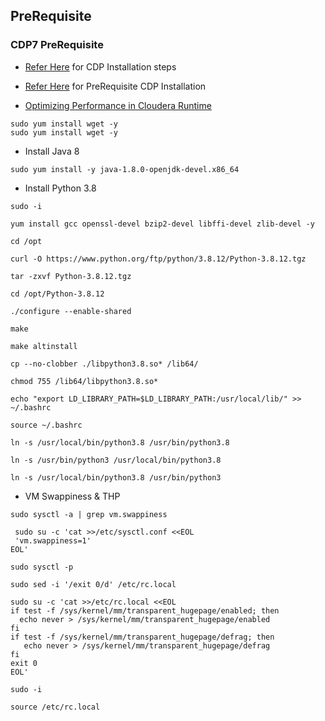 PreRequisite
-------------

### CDP7 PreRequisite

* [Refer Here](https://docs.cloudera.com/cdp-private-cloud-base/7.1.8/installation/topics/cdpdc-installation.html) for CDP Installation steps 

* [Refer Here](https://docs.cloudera.com/cdp-private-cloud-base/7.1.8/installation/topics/cdpdc-before-you-install.html) for PreRequisite CDP Installation 

* [Optimizing Performance in Cloudera Runtime](https://docs.cloudera.com/cdp-private-cloud-base/7.1.9/managing-clusters/topics/cm-optimizing-performance.html)


```
sudo yum install wget -y
sudo yum install wget -y

```

* Install Java 8 
```
sudo yum install -y java-1.8.0-openjdk-devel.x86_64
```

* Install Python 3.8 

```
sudo -i 

yum install gcc openssl-devel bzip2-devel libffi-devel zlib-devel -y

cd /opt

curl -O https://www.python.org/ftp/python/3.8.12/Python-3.8.12.tgz

tar -zxvf Python-3.8.12.tgz

cd /opt/Python-3.8.12

./configure --enable-shared

make

make altinstall

cp --no-clobber ./libpython3.8.so* /lib64/

chmod 755 /lib64/libpython3.8.so*

echo "export LD_LIBRARY_PATH=$LD_LIBRARY_PATH:/usr/local/lib/" >> ~/.bashrc

source ~/.bashrc 

ln -s /usr/local/bin/python3.8 /usr/bin/python3.8

ln -s /usr/bin/python3 /usr/local/bin/python3.8

ln -s /usr/local/bin/python3.8 /usr/bin/python3

```

* VM Swappiness & THP 

```
sudo sysctl -a | grep vm.swappiness

 sudo su -c 'cat >>/etc/sysctl.conf <<EOL
 'vm.swappiness=1' 
EOL'

sudo sysctl -p

sudo sed -i '/exit 0/d' /etc/rc.local

sudo su -c 'cat >>/etc/rc.local <<EOL
if test -f /sys/kernel/mm/transparent_hugepage/enabled; then
  echo never > /sys/kernel/mm/transparent_hugepage/enabled
fi
if test -f /sys/kernel/mm/transparent_hugepage/defrag; then
   echo never > /sys/kernel/mm/transparent_hugepage/defrag 
fi
exit 0
EOL'

sudo -i

source /etc/rc.local
```

